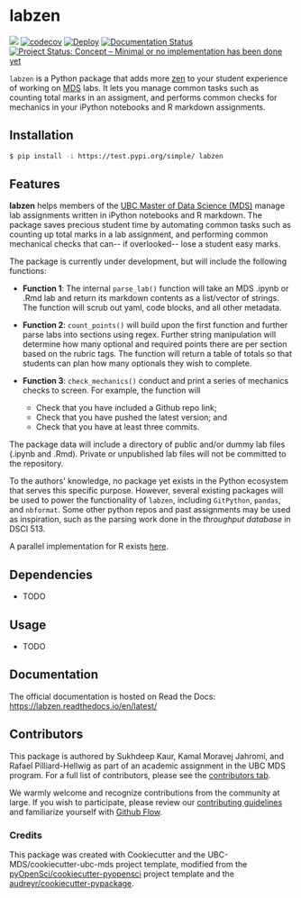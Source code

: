 # labzen 

![](https://github.com/UBC-MDS/labzen/workflows/build/badge.svg) 
[![codecov](https://codecov.io/gh/UBC-MDS/labzen/branch/main/graph/badge.svg)](https://codecov.io/gh/UBC-MDS/labzen) 
[![Deploy](https://github.com/UBC-MDS/labzen/actions/workflows/deploy.yml/badge.svg)](https://github.com/UBC-MDS/labzen/actions/workflows/deploy.yml) 
[![Documentation Status](https://readthedocs.org/projects/labzen/badge/?version=latest)](https://labzen.readthedocs.io/en/latest/?badge=latest)
[![Project Status: Concept – Minimal or no implementation has been done yet](https://www.repostatus.org/badges/latest/concept.svg)](https://www.repostatus.org/#concept)


`labzen` is a Python package that adds more [zen](https://en.wikipedia.org/wiki/Zen) to your student experience of working on [MDS](https://masterdatascience.ubc.ca/) labs. It lets you manage common tasks such as counting total marks in an assigment, and performs common checks for mechanics in your iPython notebooks and R markdown assignments.

## Installation

```bash
$ pip install -i https://test.pypi.org/simple/ labzen
```

## Features

**labzen** helps members of the [UBC Master of Data Science (MDS)](https://masterdatascience.ubc.ca/) manage lab assignments written in iPython notebooks and R markdown. The package saves precious student time by automating common tasks such as counting up total marks in a lab assignment, and performing common mechanical checks that can-- if overlooked-- lose a student easy marks.

The package is currently under development, but will include the following functions:

- **Function 1**: The internal `parse_lab()` function will take an MDS .ipynb or .Rmd lab and return its markdown contents as a list/vector of strings. The function will scrub out yaml, code blocks, and all other metadata.

- **Function 2**: `count_points()` will build upon the first function and further parse labs into sections using regex. Further string manipulation will determine how many optional and required points there are per section based on the rubric tags. The function will return a table of totals so that students can plan how many optionals they wish to complete.

- **Function 3**: `check_mechanics()` conduct and print a series of mechanics checks to screen. For example, the function will
    - Check that you have included a Github repo link;
	- Check that you have pushed the latest version; and
	- Check that you have at least three commits.

The package data will include a directory of public and/or dummy lab files (.ipynb and .Rmd). Private or unpublished lab files will not be committed to the repository.

To the authors' knowledge, no package yet exists in the Python ecosystem that serves this specific purpose. However, several existing packages will be used to power the functionality of `labzen`, including `GitPython`, `pandas`, and `nbformat`. Some other python repos and past assignments may be used as inspiration, such as the parsing work done in the _throughput database_ in DSCI 513.

A parallel implementation for R exists [here](https://github.com/UBC-MDS/labzenr).

## Dependencies

- TODO

## Usage

- TODO

## Documentation

The official documentation is hosted on Read the Docs: https://labzen.readthedocs.io/en/latest/

## Contributors

This package is authored by Sukhdeep Kaur, Kamal Moravej Jahromi, and Rafael Pilliard-Hellwig as part of an academic assignment in the UBC MDS program. For a full list of contributors, please see the [contributors tab](https://github.com/UBC-MDS/labzen/graphs/contributors). 

We warmly welcome and recognize contributions from the community at large. If you wish to participate, please review our [contributing guidelines](CONTRIBUTING.rst) and familiarize yourself with [Github Flow](https://blog.programster.org/git-workflows).
### Credits

This package was created with Cookiecutter and the UBC-MDS/cookiecutter-ubc-mds project template, modified from the [pyOpenSci/cookiecutter-pyopensci](https://github.com/pyOpenSci/cookiecutter-pyopensci) project template and the [audreyr/cookiecutter-pypackage](https://github.com/audreyr/cookiecutter-pypackage).
